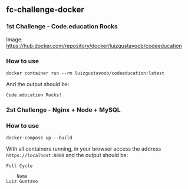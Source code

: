 ## fc-challenge-docker

### 1st Challenge - Code.education Rocks

Image: https://hub.docker.com/repository/docker/luizgustavoob/codeeducation

### How to use

```
docker container run --rm luizgustavoob/codeeducation:latest
```

And the output should be:

```
Code.education Rocks!
```

### 2st Challenge - Nginx + Node + MySQL

### How to use

```
docker-compose up --build
```

With all containers running, in your browser access the address `https://localhost:8080` and the output should be:

```
Full Cycle

    Name
Luiz Gustavo
```